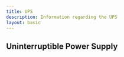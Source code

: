 ```yaml
---
title: UPS 
description: Information regarding the UPS
layout: basic
---
```


## Uninterruptible Power Supply


